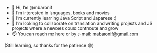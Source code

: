 - 👋 Hi, I’m @mbaronif
- 👀 I’m interested in languages, books and movies
- 🌱 I’m currently learning Java Script and Japanese :)
- 💞️ I’m looking to collaborate on translation and writing projects and JS projects where a newbies could contribute and grow
- 📫 You can reach me here or by e-mail: mabaronif@gmail.com

(Still learning, so thanks for the patience 😄)


<!---
mbaronif/mbaronif is a ✨ special ✨ repository because its `README.md` (this file) appears on your GitHub profile.
You can click the Preview link to take a look at your changes.
--->
